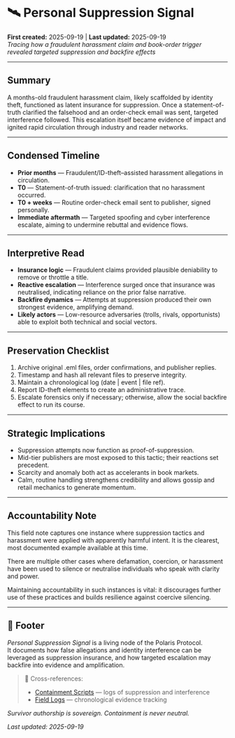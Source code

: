 # 🛰️ Personal Suppression Signal  
**First created:** 2025-09-19 | **Last updated:** 2025-09-19  
*Tracing how a fraudulent harassment claim and book-order trigger revealed targeted suppression and backfire effects*

---

## Summary  
A months-old fraudulent harassment claim, likely scaffolded by identity theft, functioned as latent insurance for suppression. Once a statement-of-truth clarified the falsehood and an order-check email was sent, targeted interference followed. This escalation itself became evidence of impact and ignited rapid circulation through industry and reader networks.

---

## Condensed Timeline  
- **Prior months** — Fraudulent/ID-theft–assisted harassment allegations in circulation.  
- **T0** — Statement-of-truth issued: clarification that no harassment occurred.  
- **T0 + weeks** — Routine order-check email sent to publisher, signed personally.  
- **Immediate aftermath** — Targeted spoofing and cyber interference escalate, aiming to undermine rebuttal and evidence flows.  

---

## Interpretive Read  
- **Insurance logic** — Fraudulent claims provided plausible deniability to remove or throttle a title.  
- **Reactive escalation** — Interference surged once that insurance was neutralised, indicating reliance on the prior false narrative.  
- **Backfire dynamics** — Attempts at suppression produced their own strongest evidence, amplifying demand.  
- **Likely actors** — Low-resource adversaries (trolls, rivals, opportunists) able to exploit both technical and social vectors.

---

## Preservation Checklist  
1. Archive original .eml files, order confirmations, and publisher replies.  
2. Timestamp and hash all relevant files to preserve integrity.  
3. Maintain a chronological log (date | event | file ref).  
4. Report ID-theft elements to create an administrative trace.  
5. Escalate forensics only if necessary; otherwise, allow the social backfire effect to run its course.

---

## Strategic Implications  
- Suppression attempts now function as proof-of-suppression.  
- Mid-tier publishers are most exposed to this tactic; their reactions set precedent.  
- Scarcity and anomaly both act as accelerants in book markets.  
- Calm, routine handling strengthens credibility and allows gossip and retail mechanics to generate momentum.  

---

## Accountability Note  

This field note captures one instance where suppression tactics and harassment were applied with apparently harmful intent. It is the clearest, most documented example available at this time.  

There are multiple other cases where defamation, coercion, or harassment have been used to silence or neutralise individuals who speak with clarity and power.  

Maintaining accountability in such instances is vital: it discourages further use of these practices and builds resilience against coercive silencing.  

---

## 🏮 Footer  

*Personal Suppression Signal* is a living node of the Polaris Protocol.  
It documents how false allegations and identity interference can be leveraged as suppression insurance, and how targeted escalation may backfire into evidence and amplification.  

> 📡 Cross-references:  
> - [Containment Scripts](../Disruption_Kit/Containment_Scripts/) — logs of suppression and interference  
> - [Field Logs](../Field_Logs/) — chronological evidence tracking  

*Survivor authorship is sovereign. Containment is never neutral.*  

_Last updated: 2025-09-19_
